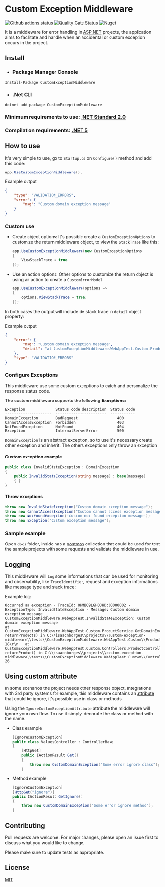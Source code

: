 # Custom Exception Middleware

[![Github actions status](https://github.com/isaacnborges/custom-exception-middleware/actions/workflows/dotnet-workflow.yml/badge.svg)](https://github.com/isaacnborges/custom-exception-middleware/actions/workflows/dotnet-workflow.yml)
[![Quality Gate Status](https://sonarcloud.io/api/project_badges/measure?project=isaacnborges_custom-exception-middleware&metric=alert_status)](https://sonarcloud.io/dashboard?id=isaacnborges_custom-exception-middleware)
[![Nuget](https://img.shields.io/nuget/v/CustomExceptionMiddleware?label=Nuget&style=flat)](https://www.nuget.org/packages/CustomExceptionMiddleware/)

It is a middleware for error handling in [ASP.NET](https://dotnet.microsoft.com/apps/aspnet) projects, the application aims to facilitate and handle when an accidental or custom exception occurs in the project.

## Install

- ### Package Manager Console

```
Install-Package CustomExceptionMiddleware
```

- ### .Net CLI

```
dotnet add package CustomExceptionMiddleware
```

### Minimum requirements to use: [.NET Standard 2.0](https://docs.microsoft.com/en-us/dotnet/standard/net-standard)

### Compilation requirements: [.NET 5](https://dotnet.microsoft.com/download/dotnet/5.0)

## How to use

It's very simple to use, go to `Startup.cs` on `Configure()` method and add this code:

```c#
app.UseCustomExceptionMiddleware();
```

Example output    
```json
{
    "type": "VALIDATION_ERRORS",
    "error": {
        "msg": "Custom domain exception message"
    }
}
```

### Custom use
- Create object options:
It's possible create a `CustomExceptionOptions` to customize the return middleware object, to view the `StackTrace` like this:

    ```c#
    app.UseCustomExceptionMiddleware(new CustomExceptionOptions
    {
        ViewStackTrace = true
    });
    ```

- Use an action options:
Other options to customize the return object is using an action to create a `CustomErrorModel`
    ```c#
    app.UseCustomExceptionMiddleware(options =>
    {
        options.ViewStackTrace = true;
    });
    ```

In both cases the output will include de stack trace in `detail` object property:    

Example output
```json
{
    "error": {
        "msg": "Custom domain exception message",
        "detail": "at CustomExceptionMiddleware.WebAppTest.Custom.ProductService.GetDomainException(Boolean returnProducts) in C:\\isaacnborges\\projects\\custom-exception-middleware\\tests\\CustomExceptionMiddleware.WebAppTest.Custom\\ProductService.cs:line 18\r\n   at CustomExceptionMiddleware.WebAppTest.Custom.Controllers.ProductController.GetDomain(Boolean returnProduct) in C:\\isaacnborges\\projects\\custom-exception-middleware\\tests\\CustomExceptionMiddleware.WebAppTest.Custom\\Controllers\\ProductController.cs:line 26"
    },
    "type": "VALIDATION_ERRORS"
}
```

### Configure Exceptions
This middleware use some custom exceptions to catch and personalize the response status code.

The custom middleware supports the following **Exceptions**:

```
Exception              Status code description  Status code
---------------------  -----------------------  -----------
DomainException        BadRequest                  400        
CannotAccessException  Forbidden                   403        
NotFoundException      NotFound                    404        
Exception              InternalServerError         500        
```

`DomainException` is an abstract exception, so to use it's necessary create other exception and inherit. The others exceptions only throw an exception

#### Custom exception example
```c#
public class InvalidStateException : DomainException
{
    public InvalidStateException(string message) : base(message)
    { }
}
```

#### Throw exceptions
```c#
throw new InvalidStateException("Custom domain exception message");
throw new CannotAccessException("Custom cannot access exception message");
throw new NotFoundException("Custom not found exception message");
throw new Exception("Custom exception message");
```

### Sample example
Open `docs` folder, inside has a [postman](https://www.postman.com/) collection that could be used for test the sample projects with some requests and validate the middleware in use.

## Logging
This middleware will `Log` some informations that can be used for monitoring and observability, like `TraceIdentifier`, request and exception informations like message type and stack trace:

Example log:

```
Occurred an exception - TraceId: 0HMBO9LGH0JHD:00000002 - ExceptionType: InvalidStateException - Message: Custom domain exception message
CustomExceptionMiddleware.WebAppTest.InvalidStateException: Custom domain exception message
at CustomExceptionMiddleware.WebAppTest.Custom.ProductService.GetDomainException(Boolean returnProducts) in C:\\isaacnborges\\projects\\custom-exception-middleware\\tests\\CustomExceptionMiddleware.WebAppTest.Custom\\ProductService.cs:line 18\r\n   at CustomExceptionMiddleware.WebAppTest.Custom.Controllers.ProductController.GetDomain(Boolean returnProduct) in C:\\isaacnborges\\projects\\custom-exception-middleware\\tests\\CustomExceptionMiddleware.WebAppTest.Custom\\Controllers\\ProductController.cs:line 26
```

## Using custom attribute
In some scenarios the project needs other response object, integrations with 3rd party systems for example, this middleware contains an [attribute](https://docs.microsoft.com/en-us/dotnet/csharp/programming-guide/concepts/attributes/) that could be ignore, it's possible use in class or methods

Using the `IgnoreCustomExceptionAttribute` attribute the middleware will ignore your own flow. To use it simply, decorate the class or method with the name.

 - Class example
    ```c#
    [IgnoreCustomException]
    public class ValuesController : ControllerBase
    {
        [HttpGet]
        public IActionResult Get()
        {
            throw new CustomDomainException("Some error ignore class");
        }
    ```

 - Method example
    ```c#
    [IgnoreCustomException]
    [HttpGet("ignore")]
    public IActionResult GetIgnore()
    {
        throw new CustomDomainException("Some error ignore method");
    }
    ```

## Contributing
Pull requests are welcome. For major changes, please open an issue first to discuss what you would like to change.

Please make sure to update tests as appropriate.

## License
[MIT](https://opensource.org/licenses/MIT)